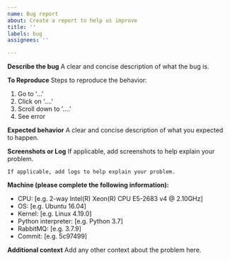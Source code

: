 ```yaml
---
name: Bug report
about: Create a report to help us improve
title: ''
labels: bug
assignees: ''

---
```


**Describe the bug**
A clear and concise description of what the bug is.

**To Reproduce**
Steps to reproduce the behavior:
1. Go to '...'
2. Click on '....'
3. Scroll down to '....'
4. See error

**Expected behavior**
A clear and concise description of what you expected to happen.

**Screenshots or Log**
If applicable, add screenshots to help explain your problem.

    If applicable, add logs to help explain your problem.

**Machine (please complete the following information):**
 - CPU: [e.g. 2-way Intel(R) Xeon(R) CPU E5-2683 v4 @ 2.10GHz]
 - OS: [e.g. Ubuntu 16.04]
 - Kernel: [e.g. Linux 4.19.0]
 - Python interpreter: [e.g. Python 3.7]
 - RabbitMQ: [e.g. 3.7.9]
 - Commit: [e.g. 5c97499]

**Additional context**
Add any other context about the problem here.
